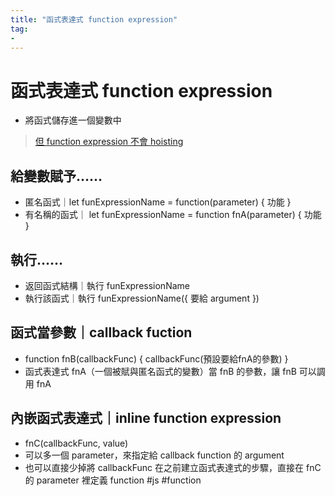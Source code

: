 ```yaml
---
title: "函式表達式 function expression"
tag: 
- 
---
```

# 函式表達式 function expression 
- 將函式儲存進一個變數中

>[但 function expression 不會 hoisting](但%20function%20expression%20不會%20hoisting.md)

## 給變數賦予……

-   匿名函式｜let funExpressionName = function(parameter) { 功能 }
-   有名稱的函式｜ let funExpressionName = function fnA(parameter) { 功能 }

## 執行……
-   返回函式結構｜執行 funExpressionName
-   執行該函式｜執行 funExpressionName({ 要給 argument })

##  函式當參數｜callback fuction
-   function fnB(callbackFunc) { callbackFunc(預設要給fnA的參數) }
-   函式表達式 fnA（一個被賦與匿名函式的變數）當 fnB 的參數，讓 fnB 可以調用 fnA

## 內嵌函式表達式｜inline function expression
-   fnC(callbackFunc, value)
-   可以多一個 parameter，來指定給 callback function 的 argument
-   也可以直接少掉將 callbackFunc 在之前建立函式表達式的步驟，直接在 fnC 的 parameter 裡定義 function
#js #function